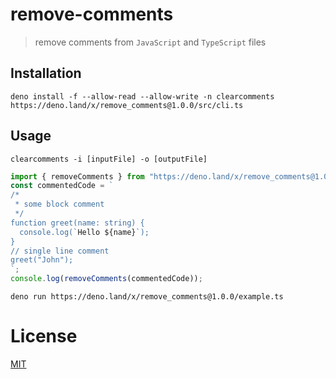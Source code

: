 # remove-comments

> remove comments from `JavaScript` and `TypeScript` files

## Installation

```
deno install -f --allow-read --allow-write -n clearcomments https://deno.land/x/remove_comments@1.0.0/src/cli.ts
```

## Usage

```
clearcomments -i [inputFile] -o [outputFile]
```

```ts
import { removeComments } from "https://deno.land/x/remove_comments@1.0.0/mod.ts";
const commentedCode = `
/*
 * some block comment
 */
function greet(name: string) {
  console.log(`Hello ${name}`);
}
// single line comment
greet("John");
`;
console.log(removeComments(commentedCode));
```

```
deno run https://deno.land/x/remove_comments@1.0.0/example.ts
```

# License

[MIT](https://github.com/Eyoatam/remove_comments/blob/main/LICENSE)
